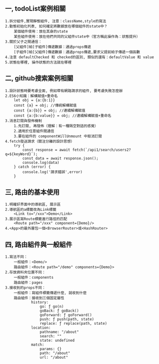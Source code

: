 ## 一, todoList案例相關
    1.拆分組件,實現靜態組件, 注意：className,style的寫法
    2.動態初始化列表, 如何確定將數據放在哪個組件的state中？
        某個組件使用：放在其身的state
        某些組件使用：放在他們共同的父組件state中（官方稱此操作為：狀態提升）
    3.關於父子之間通信：
        [父組件]給[子組件]傳遞數據：通過props傳遞
        [子組件]給[父組件]傳遞數據：通過props傳遞,要求父提前給子傳遞一個函數
    4.注意 defaultChecked 和 checked的區別, 類似的還有：defaultValue 和 value
    5.狀態在哪裡, 操作狀態的方法就在哪裡

## 二, github搜索案例相關
    1.設計狀態時要考慮全面, 例如帶有網路請求的組件, 要考慮失敗怎麼辦
    2.ES6小知識：解構賦值+重命名
        let obj = {a:{b:1}}
        const {a} = obj; //傳統解構賦值
        const {a:{b}} = obj; //連續解構賦值
        const {a:{b:value}} = obj; //連續解構賦值+重命名
    3.消息訂閱與發佈機制
        1.先訂閱, 再發佈（理解：有一種隔空對話的感覺）
        2.適用於任意組件間通信
        3.要在組件的 componentWillUnmount 中取消訂閱
    4.fetch發送請求（關注分離的設計思想）
        try {
            const response = await fetch(`/api1/search/users2?q=${keyWord}`);
            const data = await response.json();
            console.log(data)
        } catch (error) {
            console.log('請求錯誤',error)
        }

## 三, 路由的基本使用
    1.明確好界面中的導航區, 展示區
    2.導航區的a標籤改為Link標籤
        <Link to="/xxx">Demo</Link>
    3.展示區寫Route標籤進行路徑的匹配
        <Route path="/xxx" component={Demo}/>
    4.<App>的最外層包一個<BrowserRouter>或<HashRouter>

## 四, 路由組件與一般組件
    1.寫法不同：
        一般組件：<Demo/>
        路由組件：<Route path="/demo" components={Demo}>
    2.存放資料夾位置不同：
        一般組件：components
        路由組件：pages
    3.接收到的props不同：
        一般組件：寫組件標籤傳遞什麼, 就收到什麼
        路由組件：接收到三個固定屬性
                history:
                    go: ƒ go(n)
                    goBack: ƒ goBack()
                    goForward: ƒ goForward()
                    push: ƒ push(path, state)
                    replace: ƒ replace(path, state)
                location:
                    pathname: "/about"
                    search: ""
                    state: undefined
                match:
                    params: {}
                    path: "/about"
                    url: "/about"
